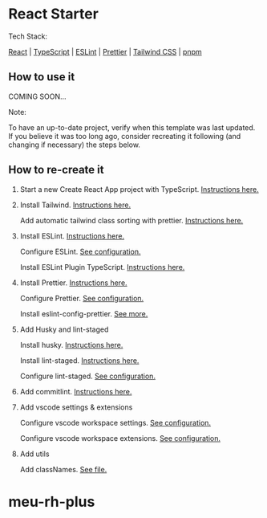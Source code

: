 # React Starter

Tech Stack:

[React](https://reactjs.org/) | [TypeScript](https://www.typescriptlang.org/) | [ESLint](https://eslint.org/) | [Prettier](https://prettier.io/) | [Tailwind CSS](https://tailwindcss.com/) | [pnpm](https://pnpm.io/)

## How to use it

COMING SOON...

Note:

To have an up-to-date project, verify when this template was last updated. If you believe it was too long ago, consider recreating it following (and changing if necessary) the steps below.

## How to re-create it

1.  Start a new Create React App project with TypeScript. [Instructions here.](https://create-react-app.dev/docs/adding-typescript/)

1.  Install Tailwind. [Instructions here.](https://tailwindcss.com/docs/guides/create-react-app)

    Add automatic tailwind class sorting with prettier. [Instructions here.](https://tailwindcss.com/blog/automatic-class-sorting-with-prettier)

1.  Install ESLint. [Instructions here.](https://github.com/jsx-eslint/eslint-plugin-react)

    Configure ESLint. [See configuration.](./.eslintrc.json)

    Install ESLint Plugin TypeScript. [Instructions here.](https://www.npmjs.com/package/@typescript-eslint/eslint-plugin)

1.  Install Prettier. [Instructions here.](https://prettier.io/docs/en/install.html)

    Configure Prettier. [See configuration.](./.prettierrc)

    Install eslint-config-prettier. [See more.](https://prettier.io/docs/en/integrating-with-linters.html)

1.  Add Husky and lint-staged

    Install husky. [Instructions here.](https://typicode.github.io/husky/#/?id=install)

    Install lint-staged. [Instructions here.](https://www.npmjs.com/package/lint-staged)

    Configure lint-staged. [See configuration.](./package.json)

1.  Add commitlint. [Instructions here.](https://github.com/conventional-changelog/commitlint)

1.  Add vscode settings & extensions

    Configure vscode workspace settings. [See configuration.](./.vscode/settings.json)

    Configure vscode workspace extensions. [See configuration.](./.vscode/extensions.json)

1.  Add utils

    Add classNames. [See file.](./src/lib/utils/classNames.ts)
# meu-rh-plus
